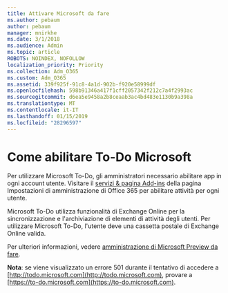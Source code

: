 ```yaml
---
title: Attivare Microsoft da fare
ms.author: pebaum
author: pebaum
manager: mnirkhe
ms.date: 3/1/2018
ms.audience: Admin
ms.topic: article
ROBOTS: NOINDEX, NOFOLLOW
localization_priority: Priority
ms.collection: Adm_O365
ms.custom: Adm_O365
ms.assetid: 339f925f-91c8-4a1d-902b-f920e58999df
ms.openlocfilehash: 598b91346a417f1cff2057342f212c7a4f2993ac
ms.sourcegitcommit: d6ea5e9458a2b8ceaab3ac4bd483e1130b9a398a
ms.translationtype: MT
ms.contentlocale: it-IT
ms.lasthandoff: 01/15/2019
ms.locfileid: "28296597"
---
```

# <a name="how-to-enable-microsoft-to-do"></a>Come abilitare To-Do Microsoft

Per utilizzare Microsoft To-Do, gli amministratori necessario abilitare app in ogni account utente. Visitare il [servizi &amp; pagina Add-ins](https://portal.office.com/adminportal/home#/Settings/ServicesAndAddIns) della pagina Impostazioni di amministrazione di Office 365 per abilitare attività per ogni utente. 
  
Microsoft To-Do utilizza funzionalità di Exchange Online per la sincronizzazione e l'archiviazione di elementi di attività degli utenti. Per utilizzare Microsoft To-Do, l'utente deve una cassetta postale di Exchange Online valida.
  
Per ulteriori informazioni, vedere [amministrazione di Microsoft Preview da fare](https://support.office.com/article/490c1a8c-2333-4952-8125-841afadb9620.aspx).
  
 **Nota**: se viene visualizzato un errore 501 durante il tentativo di accedere a [http://todo.microsoft.com](http://todo.microsoft.com), provare a [https://to-do.microsoft.com](https://to-do.microsoft.com).
  

